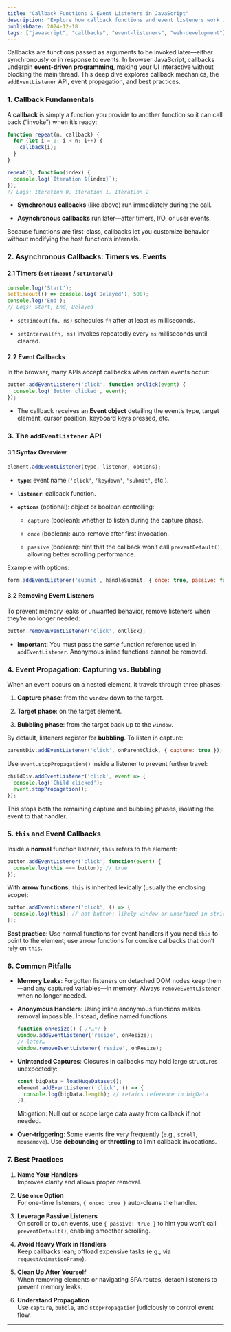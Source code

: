 ```yaml
---
title: "Callback Functions & Event Listeners in JavaScript"
description: "Explore how callback functions and event listeners work in JavaScript, including best practices for event handling."
publishDate: 2024-12-18
tags: ["javascript", "callbacks", "event-listeners", "web-development"]
---
```

Callbacks are functions passed as arguments to be invoked later—either synchronously or in response to events. In browser JavaScript, callbacks underpin **event-driven programming**, making your UI interactive without blocking the main thread. This deep dive explores callback mechanics, the `addEventListener` API, event propagation, and best practices.

### 1. Callback Fundamentals

A **callback** is simply a function you provide to another function so it can call back (“invoke”) when it’s ready:

```js
function repeat(n, callback) {
  for (let i = 0; i < n; i++) {
    callback(i);
  }
}

repeat(3, function(index) {
  console.log(`Iteration ${index}`);
});
// Logs: Iteration 0, Iteration 1, Iteration 2
```

- **Synchronous callbacks** (like above) run immediately during the call.
    
- **Asynchronous callbacks** run later—after timers, I/O, or user events.
    

Because functions are first-class, callbacks let you customize behavior without modifying the host function’s internals.

### 2. Asynchronous Callbacks: Timers vs. Events

#### 2.1 Timers (`setTimeout` / `setInterval`)

```js
console.log('Start');
setTimeout(() => console.log('Delayed'), 500);
console.log('End');
// Logs: Start, End, Delayed
```

- `setTimeout(fn, ms)` schedules `fn` after at least `ms` milliseconds.
    
- `setInterval(fn, ms)` invokes repeatedly every `ms` milliseconds until cleared.
    

#### 2.2 Event Callbacks

In the browser, many APIs accept callbacks when certain events occur:

```js
button.addEventListener('click', function onClick(event) {
  console.log('Button clicked', event);
});
```

- The callback receives an **Event object** detailing the event’s type, target element, cursor position, keyboard keys pressed, etc.
    

### 3. The `addEventListener` API

#### 3.1 Syntax Overview

```js
element.addEventListener(type, listener, options);
```

- **`type`**: event name (`'click'`, `'keydown'`, `'submit'`, etc.).
    
- **`listener`**: callback function.
    
- **`options`** (optional): object or boolean controlling:
    
    - `capture` (boolean): whether to listen during the capture phase.
        
    - `once` (boolean): auto-remove after first invocation.
        
    - `passive` (boolean): hint that the callback won’t call `preventDefault()`, allowing better scrolling performance.
        

Example with options:

```js
form.addEventListener('submit', handleSubmit, { once: true, passive: false });
```

#### 3.2 Removing Event Listeners

To prevent memory leaks or unwanted behavior, remove listeners when they’re no longer needed:

```js
button.removeEventListener('click', onClick);
```

- **Important**: You must pass the _same_ function reference used in `addEventListener`. Anonymous inline functions cannot be removed.
    

### 4. Event Propagation: Capturing vs. Bubbling

When an event occurs on a nested element, it travels through three phases:

1. **Capture phase**: from the `window` down to the target.
    
2. **Target phase**: on the target element.
    
3. **Bubbling phase**: from the target back up to the `window`.
    

By default, listeners register for **bubbling**. To listen in capture:

```js
parentDiv.addEventListener('click', onParentClick, { capture: true });
```

Use `event.stopPropagation()` inside a listener to prevent further travel:

```js
childDiv.addEventListener('click', event => {
  console.log('Child clicked');
  event.stopPropagation();
});
```

This stops both the remaining capture and bubbling phases, isolating the event to that handler.

### 5. `this` and Event Callbacks

Inside a **normal** function listener, `this` refers to the element:

```js
button.addEventListener('click', function(event) {
  console.log(this === button); // true
});
```

With **arrow functions**, `this` is inherited lexically (usually the enclosing scope):

```js
button.addEventListener('click', () => {
  console.log(this); // not button; likely window or undefined in strict mode
});
```

**Best practice**: Use normal functions for event handlers if you need `this` to point to the element; use arrow functions for concise callbacks that don’t rely on `this`.

### 6. Common Pitfalls

- **Memory Leaks**: Forgotten listeners on detached DOM nodes keep them—and any captured variables—in memory. Always `removeEventListener` when no longer needed.
    
- **Anonymous Handlers**: Using inline anonymous functions makes removal impossible. Instead, define named functions:
    
    ```js
    function onResize() { /*…*/ }
    window.addEventListener('resize', onResize);
    // later…
    window.removeEventListener('resize', onResize);
    ```
    
- **Unintended Captures**: Closures in callbacks may hold large structures unexpectedly:
    
    ```js
    const bigData = loadHugeDataset();
    element.addEventListener('click', () => {
      console.log(bigData.length); // retains reference to bigData
    });
    ```
    
    Mitigation: Null out or scope large data away from callback if not needed.
    
- **Over-triggering**: Some events fire very frequently (e.g., `scroll`, `mousemove`). Use **debouncing** or **throttling** to limit callback invocations.
    

### 7. Best Practices

1. **Name Your Handlers**  
    Improves clarity and allows proper removal.
    
2. **Use `once` Option**  
    For one-time listeners, `{ once: true }` auto-cleans the handler.
    
3. **Leverage Passive Listeners**  
    On scroll or touch events, use `{ passive: true }` to hint you won’t call `preventDefault()`, enabling smoother scrolling.
    
4. **Avoid Heavy Work in Handlers**  
    Keep callbacks lean; offload expensive tasks (e.g., via `requestAnimationFrame`).
    
5. **Clean Up After Yourself**  
    When removing elements or navigating SPA routes, detach listeners to prevent memory leaks.
    
6. **Understand Propagation**  
    Use `capture`, `bubble`, and `stopPropagation` judiciously to control event flow.
    

---
